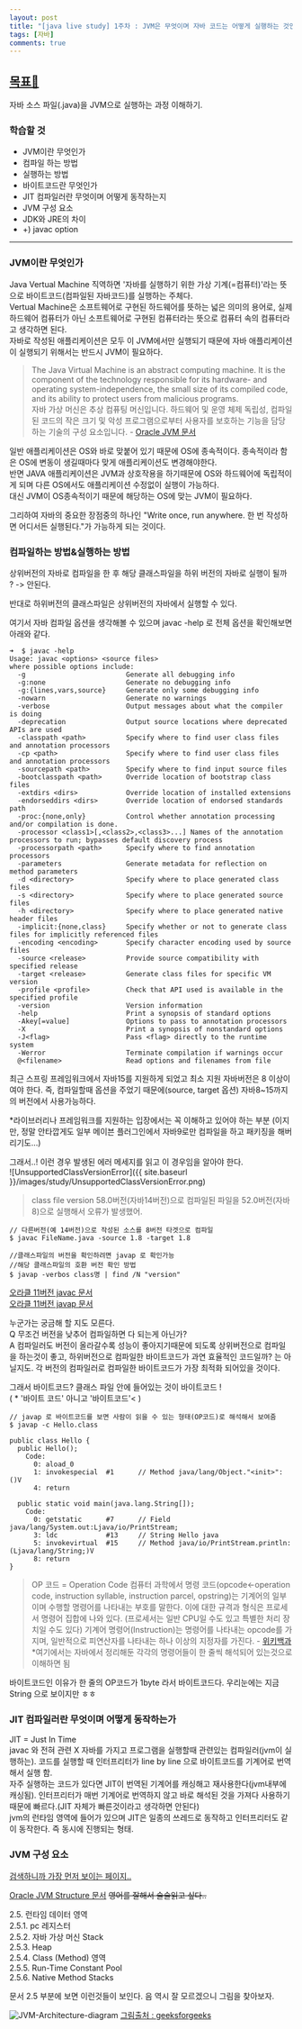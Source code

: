 ```yaml
---
layout: post 
title: "[java live study] 1주차 : JVM은 무엇이며 자바 코드는 어떻게 실행하는 것인가" 
tags: [자바]
comments: true
---
```


[목표🔗](https://github.com/whiteship/live-study/issues/1)
--------------------------------------------------------

자바 소스 파일(.java)을 JVM으로 실행하는 과정 이해하기.

### 학습할 것 
- JVM이란 무엇인가 
- 컴파일 하는 방법 
- 실행하는 방법 
- 바이트코드란 무엇인가 
- JIT 컴파일러란 무엇이며 어떻게 동작하는지 
- JVM 구성 요소 
- JDK와 JRE의 차이 
- +) javac option

---

### JVM이란 무엇인가

Java Vertual Machine 직역하면 '자바를 실행하기 위한 가상 기계(=컴퓨터)'라는 뜻으로 바이트코드(컴파일된 자바코드)를 실행하는 주체다.  
Vertual Machine은 소프트웨어로 구현된 하드웨어를 뜻하는 넓은 의미의 용어로, 실제 하드웨어 컴퓨터가 아닌 소프트웨어로 구현된 컴퓨터라는 뜻으로 컴퓨터 속의 컴퓨터라고 생각하면 된다.  
자바로 작성된 애플리케이션은 모두 이 JVM에서만 실행되기 때문에 자바 애플리케이션이 실행되기 위해서는 반드시 JVM이 필요하다.

> The Java Virtual Machine is an abstract computing machine. It is the component of the technology responsible for its hardware- and operating system-independence, the small size of its compiled code, and its ability to protect users from malicious programs.  
> 자바 가상 머신은 추상 컴퓨팅 머신입니다.  하드웨어 및 운영 체제 독립성, 컴파일 된 코드의 작은 크기 및 악성 프로그램으로부터 사용자를 보호하는 기능을 담당하는 기술의 구성 요소입니다. - [Oracle JVM 문서](https://docs.oracle.com/javase/specs/jvms/se11/html/jvms-1.html#jvms-1.2)

일반 애플리케이션은 OS와 바로 맞붙어 있기 때문에 OS에 종속적이다. 종속적이라 함은 OS에 변동이 생길때마다 맞게 애플리케이션도 변경해야한다.  
반면 JAVA 애플리케이션은 JVM과 상호작용을 하기때문에 OS와 하드웨어에 독립적이게 되며 다른 OS에서도 애플리케이션 수정없이 실행이 가능하다.  
대신 JVM이 OS종속적이기 때문에 해당하는 OS에 맞는 JVM이 필요하다.

그리하여 자바의 중요한 장점중의 하나인 "Write once, run anywhere. 한 번 작성하면 어디서든 실행된다."가 가능하게 되는 것이다.




### 컴파일하는 방법&실행하는 방법

상위버전의 자바로 컴파일을 한 후 해당 클래스파일을 하위 버전의 자바로 실행이 될까 ? -> 안된다.

반대로 하위버전의 클래스파일은 상위버전의 자바에서 실행할 수 있다.

여기서 자바 컴파일 옵션을 생각해볼 수 있으며 javac -help 로 전체 옵션을 확인해보면 아래와 같다.

```
➜  $ javac -help
Usage: javac <options> <source files>
where possible options include:
  -g                         Generate all debugging info
  -g:none                    Generate no debugging info
  -g:{lines,vars,source}     Generate only some debugging info
  -nowarn                    Generate no warnings
  -verbose                   Output messages about what the compiler is doing
  -deprecation               Output source locations where deprecated APIs are used
  -classpath <path>          Specify where to find user class files and annotation processors
  -cp <path>                 Specify where to find user class files and annotation processors
  -sourcepath <path>         Specify where to find input source files
  -bootclasspath <path>      Override location of bootstrap class files
  -extdirs <dirs>            Override location of installed extensions
  -endorseddirs <dirs>       Override location of endorsed standards path
  -proc:{none,only}          Control whether annotation processing and/or compilation is done.
  -processor <class1>[,<class2>,<class3>...] Names of the annotation processors to run; bypasses default discovery process
  -processorpath <path>      Specify where to find annotation processors
  -parameters                Generate metadata for reflection on method parameters
  -d <directory>             Specify where to place generated class files
  -s <directory>             Specify where to place generated source files
  -h <directory>             Specify where to place generated native header files
  -implicit:{none,class}     Specify whether or not to generate class files for implicitly referenced files
  -encoding <encoding>       Specify character encoding used by source files
  -source <release>          Provide source compatibility with specified release
  -target <release>          Generate class files for specific VM version
  -profile <profile>         Check that API used is available in the specified profile
  -version                   Version information
  -help                      Print a synopsis of standard options
  -Akey[=value]              Options to pass to annotation processors
  -X                         Print a synopsis of nonstandard options
  -J<flag>                   Pass <flag> directly to the runtime system
  -Werror                    Terminate compilation if warnings occur
  @<filename>                Read options and filenames from file
```

최근 스프링 프레임워크에서 자바15를 지원하게 되었고 최소 지원 자바버전은 8 이상이여야 한다. 즉, 컴파일할때 옵션을 주었기 때문에(source, target 옵션) 자바8~15까지의 버전에서 사용가능하다.

*라이브러리나 프레임워크를 지원하는 입장에서는 꼭 이해하고 있어야 하는 부분 (이지만, 정말 안타깝게도 일부 메이븐 플러그인에서 자바9로만 컴파일을 하고 패키징을 해버리기도...)

그래서..! 이런 경우 발생된 에러 메세지를 읽고 이 경우임을 알아야 한다.  
![UnsupportedClassVersionError]({{ site.baseurl }}/images/study/UnsupportedClassVersionError.png)
>class file version 58.0버전(자바14버전)으로 컴파일된 파일을 52.0버전(자바8)으로 실행해서 오류가 발생했어.

```
// 다른버전(예 14버전)으로 작성된 소스를 8버전 타겟으로 컴파일
$ javac FileName.java -source 1.8 -target 1.8

//클래스파일의 버전을 확인하려면 javap 로 확인가능
//해당 클래스파일의 호환 버전 확인 방법
​$ javap -verbos class명 | find /N "version"
```
[오라클 11버전 javac 문서](https://docs.oracle.com/en/java/javase/11/tools/javac.html#GUID-AEEC9F07-CB49-4E96-8BC7-BCC2C7F725C9)  
[오라클 11버전 javap 문서](https://docs.oracle.com/en/java/javase/11/tools/javap.html#GUID-BE20562C-912A-4F91-85CF-24909F212D7F)

누군가는 궁금해 할 지도 모른다.  
Q 무조건 버전을 낮추어 컴파일하면 다 되는게 아닌가?  
A 컴파일러도 버전이 올라갈수록 성능이 좋아지기때문에 되도록 상위버전으로 컴파일을 하는것이 좋고, 하위버전으로 컴파일한 바이트코드가 과연 효율적인 코드일까? 는 아닐지도. 각 버전의 컴파일러로 컴파일한 바이트코드가 가장 최적화 되어있을 것이다. 

그래서 바이트코드? 클래스 파일 안에 들어있는 것이 바이트코드 !  
( * '바이트 코드' 아니고 '바이트코드'\< )
``` 
// javap 로 바이트코드를 보면 사람이 읽을 수 있는 형태(OP코드)로 해석해서 보여줌
$ javap -c Hello.class

public class Hello {
  public Hello();
    Code:
      0: aload_0
      1: invokespecial  #1      // Method java/lang/Object."<init>":()V
      4: return
    
  public static void main(java.lang.String[]);
    Code:
      0: getstatic      #7      // Field java/lang/System.out:Ljava/io/PrintStream;
      3: ldc            #13     // String Hello java
      5: invokevirtual  #15     // Method java/io/PrintStream.println:(Ljava/lang/String;)V
      8: return
}
```
> OP 코드 = Operation Code
컴퓨터 과학에서 명령 코드(opcode←operation code, instruction syllable, instruction parcel, opstring)는 기계어의 일부이며 수행할 명령어를 나타내는 부호를 말한다. 
이에 대한 규격과 형식은 프로세서 명령어 집합에 나와 있다. (프로세서는 일반 CPU일 수도 있고 특별한 처리 장치일 수도 있다) 기계어 명령어(Instruction)는 명령어를 나타내는 opcode를 가지며, 일반적으로 피연산자를 나타내는 하나 이상의 지정자를 가진다. - [위키백과](https://ko.wikipedia.org/wiki/%EB%AA%85%EB%A0%B9_%EC%BD%94%EB%93%9C)  
*여기에서는 자바에서 정리해둔 각각의 명령어들이 한 줄씩 해석되어 있는것으로 이해하면 됨

바이트코드인 이유가 한 줄의 OP코드가 1byte 라서 바이트코드다. 우리눈에는 지금 String 으로 보이지만 ㅎㅎ

### JIT 컴파일러란 무엇이며 어떻게 동작하는가
JIT = Just In Time  
javac 와 전혀 관련 X 자바를 가지고 프로그램을 실행할때 관련있는 컴파일러(jvm이 실행하는).
코드를 실행할 때 인터프리터가 line by line 으로 바이트코드를 기계어로 번역해서 실행 함.  
자주 실행하는 코드가 있다면 JIT이 번역된 기계어를 캐싱해고 재사용한다(jvm내부에 캐싱됨). 인터프리터가 매번 기계어로 번역하지 않고 바로 해석된 것을 가져다 사용하기 때문에 빠르다.(JIT 자체가 빠른것이라고 생각하면 안된다)  
jvm의 런타임 영역에 들어가 있으며 JIT은 일종의 쓰레드로 동작하고 인터프리터도 같이 동작한다. 즉 동시에 진행되는 형태. 

### JVM 구성 요소

[검색하니까 가장 먼저 보이는 페이지..](https://webdevtechblog.com/jvm-java-virtual-machine-architecture-94b914e93d86)

[Oracle JVM Structure 문서](https://docs.oracle.com/javase/specs/jvms/se11/html/jvms-2.html)
~~영어를 잘해서 술술읽고 싶다..~~

 2.5. 런타임 데이터 영역  
 2.5.1. pc 레지스터  
 2.5.2. 자바 가상 머신 Stack  
 2.5.3. Heap  
 2.5.4. Class (Method) 영역  
 2.5.5. Run-Time Constant Pool  
 2.5.6. Native Method Stacks 
 
문서 2.5 부분에 보면 이런것들이 보인다. 음 역시 잘 모르겠으니 그림을 찾아보자.
 

![JVM-Architecture-diagram](https://media.geeksforgeeks.org/wp-content/uploads/20190614230114/JVM-Architecture-diagram.jpg)
[그림출처 : geeksforgeeks](https://www.geeksforgeeks.org/how-many-types-of-memory-areas-are-allocated-by-jvm/)  


